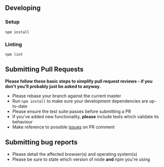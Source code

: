 ## Developing

### Setup

```
npm install
```

### Linting

```
npm lint
```

## Submitting Pull Requests

**Please follow these basic steps to simplify pull request reviews - if you don't you'll probably just be asked to anyway.**

* Please rebase your branch against the current master
* Run ```npm install``` to make sure your development dependencies are up-to-date
* Please ensure the test suite passes before submitting a PR
* If you've added new functionality, **please** include tests which validate its behaviour
* Make reference to possible [issues](https://github.com/angular-util/http/issues) on PR comment

## Submitting bug reports

* Please detail the affected browser(s) and operating system(s)
* Please be sure to state which version of node **and** npm you're using
